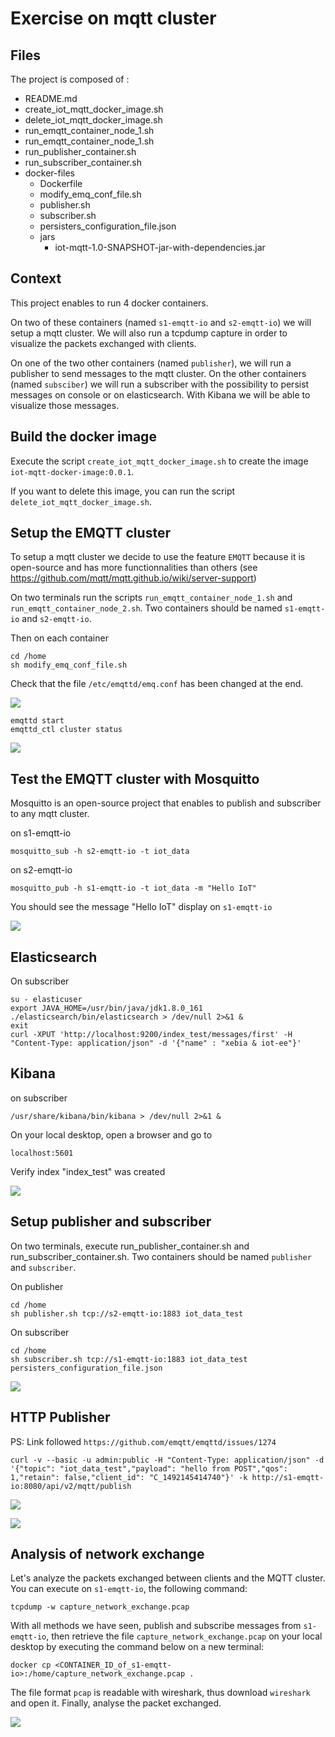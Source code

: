 # Exercise on mqtt cluster

## Files

The project is composed of :

- README.md
- create_iot_mqtt_docker_image.sh
- delete_iot_mqtt_docker_image.sh
- run_emqtt_container_node_1.sh
- run_emqtt_container_node_1.sh
- run_publisher_container.sh
- run_subscriber_container.sh
- docker-files
  - Dockerfile
  - modify_emq_conf_file.sh
  - publisher.sh
  - subscriber.sh
  - persisters_configuration_file.json
  - jars
    - iot-mqtt-1.0-SNAPSHOT-jar-with-dependencies.jar

## Context

This project enables to run 4 docker containers.

On two of these containers (named `s1-emqtt-io` and `s2-emqtt-io`) we will setup a mqtt cluster. We will also run a tcpdump capture in order to visualize the packets exchanged with clients.

On one of the two other containers (named `publisher`), we will run a publisher to send messages to the mqtt cluster. On the other containers (named `subsciber`) we will run a subscriber with the possibility to persist messages on console or on elasticsearch. With Kibana we will be able to visualize those messages. 

## Build the docker image

Execute the script `create_iot_mqtt_docker_image.sh` to create the image `iot-mqtt-docker-image:0.0.1`.

If you want to delete this image, you can run the script `delete_iot_mqtt_docker_image.sh`.

## Setup the EMQTT cluster

To setup a mqtt cluster we decide to use the feature `EMQTT` because it is open-source and has more functionnalities than others (see https://github.com/mqtt/mqtt.github.io/wiki/server-support)

On two terminals run the scripts `run_emqtt_container_node_1.sh` and `run_emqtt_container_node_2.sh`. Two containers should be named `s1-emqtt-io` and `s2-emqtt-io`.

Then on each container

	cd /home
	sh modify_emq_conf_file.sh

Check that the file `/etc/emqttd/emq.conf` has been changed at the end.

![](images/emq_conf.png)

	emqttd start
	emqttd_ctl cluster status

![](images/emq_status.png)

## Test the EMQTT cluster with Mosquitto

Mosquitto is an open-source project that enables to publish and subscriber to any mqtt cluster.

on s1-emqtt-io

	mosquitto_sub -h s2-emqtt-io -t iot_data

on s2-emqtt-io
	
	mosquitto_pub -h s1-emqtt-io -t iot_data -m "Hello IoT"

You should see the message "Hello IoT" display on `s1-emqtt-io`

![](images/emq_mosquitto.png)

## Elasticsearch

On subscriber 

	su - elasticuser
	export JAVA_HOME=/usr/bin/java/jdk1.8.0_161
	./elasticsearch/bin/elasticsearch > /dev/null 2>&1 &
	exit
	curl -XPUT 'http://localhost:9200/index_test/messages/first' -H "Content-Type: application/json" -d '{"name" : "xebia & iot-ee"}'

## Kibana

on subscriber

	/usr/share/kibana/bin/kibana > /dev/null 2>&1 &
	
On your local desktop, open a browser and go to 

	localhost:5601

Verify index "index_test" was created

![](images/test_elasticsearch.png)

## Setup publisher and subscriber

On two terminals, execute run_publisher_container.sh and run_subscriber_container.sh. Two containers should be named `publisher` and `subscriber`.

On publisher

	cd /home
	sh publisher.sh tcp://s2-emqtt-io:1883 iot_data_test

On subscriber

	cd /home
	sh subscriber.sh tcp://s1-emqtt-io:1883 iot_data_test persisters_configuration_file.json

![](images/publish_subscribe.png)

## HTTP Publisher 

PS: Link followed `https://github.com/emqtt/emqttd/issues/1274`

	curl -v --basic -u admin:public -H "Content-Type: application/json" -d '{"topic": "iot_data_test","payload": "hello from POST","qos": 1,"retain": false,"client_id": "C_1492145414740"}' -k http://s1-emqtt-io:8080/api/v2/mqtt/publish

![](images/publish_post.png)

![](images/kibana_results.png)

## Analysis of network exchange

Let's analyze the packets exchanged between clients and the MQTT cluster. You can execute on `s1-emqtt-io`, the following command:

	tcpdump -w capture_network_exchange.pcap

With all methods we have seen, publish and subscribe messages from `s1-emqtt-io`, then retrieve the file `capture_network_exchange.pcap` on your local desktop by executing the command below on a new terminal:

	docker cp <CONTAINER_ID_of_s1-emqtt-io>:/home/capture_network_exchange.pcap .

The file format `pcap` is readable with wireshark, thus download `wireshark` and open it. Finally, analyse the packet exchanged.

![](images/wireshark.png)

